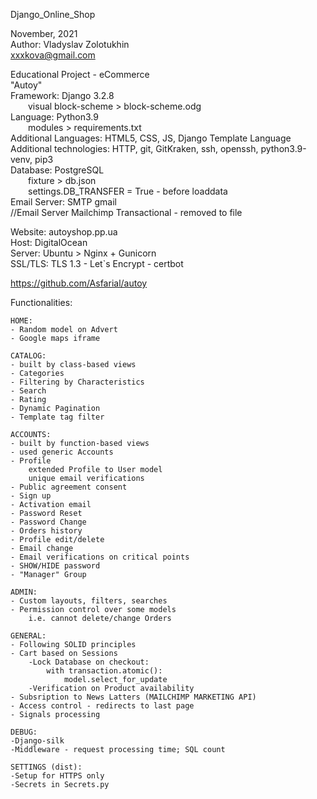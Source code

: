 Django_Online_Shop

November, 2021<br>
Author: Vladyslav Zolotukhin <br>
xxxkova@gmail.com<br>

Educational Project - eCommerce <br>
"Autoy"<br>
Framework: Django 3.2.8 <br>
            &emsp;&emsp;visual block-scheme > block-scheme.odg <br>
Language: Python3.9 <br>
            &emsp;&emsp;modules > requirements.txt <br>
Additional Languages: HTML5, CSS, JS, Django Template Language <br>
Additional technologies: HTTP, git, GitKraken, ssh, openssh, python3.9-venv, pip3 <br>
Database: PostgreSQL <br>
            &emsp;&emsp;fixture > db.json <br>
            &emsp;&emsp;settings.DB_TRANSFER = True - before loaddata <br>
Email Server: SMTP gmail <br>
//Email Server Mailchimp Transactional - removed to file <br>

Website: autoyshop.pp.ua <br>
Host: DigitalOcean <br>
Server: Ubuntu > Nginx + Gunicorn <br>
SSL/TLS: TLS 1.3 - Let`s Encrypt - certbot <br>

https://github.com/Asfarial/autoy


Functionalities:
    
    HOME:
    - Random model on Advert
    - Google maps iframe
    
    CATALOG:
    - built by class-based views
    - Categories
    - Filtering by Characteristics
    - Search
    - Rating
    - Dynamic Pagination
    - Template tag filter
    
    ACCOUNTS:
    - built by function-based views
    - used generic Accounts
    - Profile
        extended Profile to User model
        unique email verifications
    - Public agreement consent
    - Sign up
    - Activation email
    - Password Reset
    - Password Change
    - Orders history
    - Profile edit/delete
    - Email change
    - Email verifications on critical points
    - SHOW/HIDE password
    - "Manager" Group
    
    ADMIN:
    - Custom layouts, filters, searches
    - Permission control over some models
        i.e. cannot delete/change Orders
    
    GENERAL:
    - Following SOLID principles
    - Cart based on Sessions
        -Lock Database on checkout:
            with transaction.atomic():
                model.select_for_update
        -Verification on Product availability
    - Subsription to News Latters (MAILCHIMP MARKETING API)
    - Access control - redirects to last page
    - Signals processing
    
    DEBUG:
    -Django-silk
    -Middleware - request processing time; SQL count
    
    SETTINGS (dist):
    -Setup for HTTPS only
    -Secrets in Secrets.py


